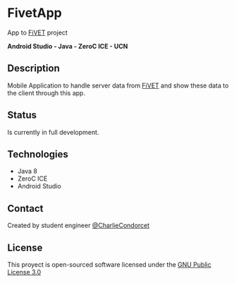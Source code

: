 # FivetApp


  App to [FiVET](https://github.com/CharlieCondorcet/FiVET) project

  **Android Studio  -  Java  -  ZeroC ICE  -  UCN**


## Description
  Mobile Application to handle server data from [FiVET](https://github.com/CharlieCondorcet/FiVET_Server) and show these data to the client through this app.


##  Status
  Is currently in full development.
  

##  Technologies
  - Java 8
  - ZeroC ICE
  - Android Studio
 
   
##  Contact
  Created by student engineer [@CharlieCondorcet](https://github.com/charliecondorcet)

  
##  License
  This proyect is open-sourced software licensed under the [GNU Public License 3.0](https://www.gnu.org/licenses/gpl-3.0.html)
